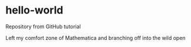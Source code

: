 # hello-world
Repository from GitHub tutorial

Left my comfort zone of Mathematica and branching off into the wild open
